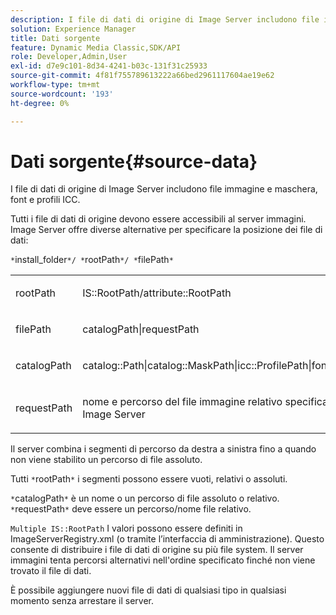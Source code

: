 ```yaml
---
description: I file di dati di origine di Image Server includono file immagine e maschera, font e profili ICC.
solution: Experience Manager
title: Dati sorgente
feature: Dynamic Media Classic,SDK/API
role: Developer,Admin,User
exl-id: d7e9c101-8d34-4241-b03c-131f31c25933
source-git-commit: 4f81f755789613222a66bed2961117604ae19e62
workflow-type: tm+mt
source-wordcount: '193'
ht-degree: 0%

---
```


# Dati sorgente{#source-data}

I file di dati di origine di Image Server includono file immagine e maschera, font e profili ICC.

Tutti i file di dati di origine devono essere accessibili al server immagini. Image Server offre diverse alternative per specificare la posizione dei file di dati:

`*`install_folder`*/ *`rootPath`*/ *`filePath`*`

<table id="simpletable_26686444C7EF46D6BC4C0490C8010BF9"> 
 <tr class="strow"> 
  <td class="stentry"> <p><span class="codeph"> <span class="varname"> rootPath</span></span> </p></td> 
  <td class="stentry"> <p><span class="codeph"> IS::RootPath/attribute::RootPath</span> </p></td> 
 </tr> 
 <tr class="strow"> 
  <td class="stentry"> <p><span class="codeph"> <span class="varname"> filePath </span></span> </p></td> 
  <td class="stentry"> <p><span class="codeph"> catalogPath|requestPath</span> </p></td> 
 </tr> 
 <tr class="strow"> 
  <td class="stentry"> <p><span class="codeph"> <span class="varname"> catalogPath</span></span> </p></td> 
  <td class="stentry"> <p><span class="codeph"> catalog::Path|catalog::MaskPath|icc::ProfilePath|font::FontPath|font::MetricsPath</span> </p></td> 
 </tr> 
 <tr class="strow"> 
  <td class="stentry"> <p><span class="codeph"> <span class="varname"> requestPath</span></span> </p></td> 
  <td class="stentry"> <p><span class="codeph"> nome e percorso del file immagine relativo specificati in una richiesta HTTP di Image Server</span> </p></td> 
 </tr> 
</table>

Il server combina i segmenti di percorso da destra a sinistra fino a quando non viene stabilito un percorso di file assoluto.

Tutti `*`rootPath`*` i segmenti possono essere vuoti, relativi o assoluti.

`*`catalogPath`*` è un nome o un percorso di file assoluto o relativo. `*`requestPath`*` deve essere un percorso/nome file relativo.

`Multiple IS::RootPath` I valori possono essere definiti in ImageServerRegistry.xml (o tramite l’interfaccia di amministrazione). Questo consente di distribuire i file di dati di origine su più file system. Il server immagini tenta percorsi alternativi nell&#39;ordine specificato finché non viene trovato il file di dati.

È possibile aggiungere nuovi file di dati di qualsiasi tipo in qualsiasi momento senza arrestare il server.
